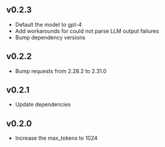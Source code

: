## v0.2.3

- Default the model to gpt-4
- Add workarounds for could not parse LLM output failures
- Bump dependency versions

## v0.2.2

- Bump requests from 2.28.2 to 2.31.0

## v0.2.1

- Update dependencies

## v0.2.0

- Increase the max_tokens to 1024
